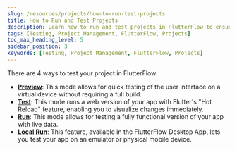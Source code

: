 ```yaml
---
slug: /resources/projects/how-to-run-test-projects
title: How to Run and Test Projects
description: Learn how to run and test projects in FlutterFlow to ensure your app functions correctly and meets your requirements.
tags: [Testing, Project Management, FlutterFlow, Projects]
toc_max_heading_level: 5
sidebar_position: 3
keywords: [Testing, Project Management, FlutterFlow, Projects]
---
```


There are 4 ways to test your project in FlutterFlow.

- **[Preview](../../testing-deployment-publishing/running-your-app/run-your-app#preview-mode)**: This mode allows for quick testing of the user interface on a virtual device without requiring a full build.
- **[Test](../../testing-deployment-publishing/running-your-app/run-your-app#test-mode)**: This mode runs a web version of your app with Flutter's "Hot Reload" feature, enabling you to visualize changes immediately.
- **[Run](../../testing-deployment-publishing/running-your-app/run-your-app#run-mode)**: This mode allows for testing a fully functional version of your app with live data.
- **[Local Run](../../testing-deployment-publishing/running-your-app/local-run)**: This feature, available in the FlutterFlow Desktop App, lets you test your app on an emulator or physical mobile device.